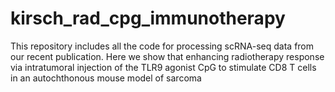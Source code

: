 # kirsch_rad_cpg_immunotherapy
This repository includes all the code for processing scRNA-seq data from our recent publication. Here we show that enhancing radiotherapy response via intratumoral injection of the TLR9 agonist CpG to stimulate CD8 T cells in an autochthonous mouse model of sarcoma
